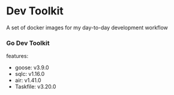 # Dev Toolkit

A set of docker images for my day-to-day development workflow


### Go Dev Toolkit

features:
- goose: v3.9.0
- sqlc: v1.16.0
- air: v1.41.0
- Taskfile: v3.20.0
